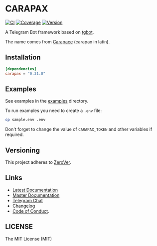 # CARAPAX

[![CI](https://img.shields.io/github/actions/workflow/status/tg-rs/carapax/ci.yml?branch=master&style=flat-square)](https://github.com/tg-rs/carapax/actions/)
[![Coverage](https://img.shields.io/codecov/c/github/tg-rs/carapax.svg?style=flat-square)](https://codecov.io/gh/tg-rs/carapax)
[![Version](https://img.shields.io/crates/v/carapax.svg?style=flat-square)](https://crates.io/crates/carapax)

A Telegram Bot framework based on [tgbot](https://github.com/tg-rs/tgbot).

The name comes from [Carapace](https://en.wikipedia.org/wiki/Carapace) (carapax in latin).

## Installation

```toml
[dependencies]
carapax = "0.31.0"
```

## Examples

See examples in the [examples](https://github.com/tg-rs/carapax/tree/0.31.0/examples) directory.

To run examples you need to create a `.env` file:

```sh
cp sample.env .env
```

Don't forget to change the value of `CARAPAX_TOKEN` and other variables if required.

## Versioning

This project adheres to [ZeroVer](https://0ver.org/).

## Links

- [Latest Documentation](https://docs.rs/carapax)
- [Master Documentation](https://tg-rs.github.io/carapax/carapax/)
- [Telegram Chat](https://t.me/tgrsusers)
- [Changelog](https://github.com/tg-rs/carapax/tree/0.31.0/CHANGELOG.md)
- [Code of Conduct](https://github.com/tg-rs/carapax/tree/0.31.0/CODE_OF_CONDUCT.md).

## LICENSE

The MIT License (MIT)
